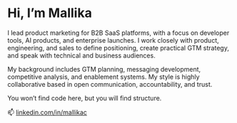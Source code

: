 # Hi, I’m Mallika

I lead product marketing for B2B SaaS platforms, with a focus on developer tools, AI products, and enterprise launches. I work closely with product, engineering, and sales to define positioning, create practical GTM strategy, and speak with technical and business audiences.

My background includes GTM planning, messaging development, competitive analysis, and enablement systems. My style is highly collaborative based in open communication, accountability, and trust.

You won’t find code here, but you will find structure.

📫 [linkedin.com/in/mallikac](https://linkedin.com/in/mallikac)
